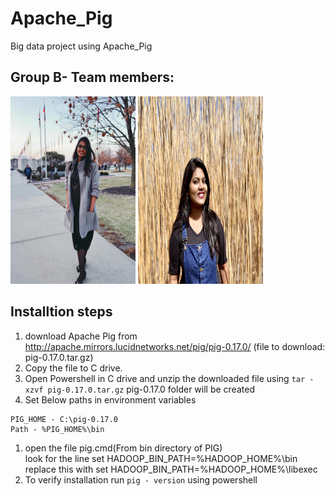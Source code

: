 # Apache_Pig
Big data project using Apache_Pig

## Group B- Team members:
<img src="https://github.com/nikithakethireddy1996/apache_pig/blob/master/WhatsApp%20Image%202020-05-24%20at%206.55.23%20PM.jpeg" width="200" height="300"/> <img src=https://github.com/nikithakethireddy1996/apache_pig/blob/master/IMG-2723.jpg width="200" height="300"/> 

## Installtion steps
1. download Apache Pig from http://apache.mirrors.lucidnetworks.net/pig/pig-0.17.0/ (file to download: pig-0.17.0.tar.gz)
1. Copy the file to C drive.
1. Open Powershell in C drive and unzip the downloaded file using ```tar -xzvf pig-0.17.0.tar.gz```
pig-0.17.0 folder will be created
1. Set Below paths in environment variables
```
PIG_HOME - C:\pig-0.17.0
Path - %PIG_HOME%\bin
```
1. open the file pig.cmd(From bin directory of PIG)   
   look for the line set HADOOP_BIN_PATH=%HADOOP_HOME%\bin    
   replace this with set HADOOP_BIN_PATH=%HADOOP_HOME%\libexec 
1. To verify installation run ```pig - version``` using powershell
